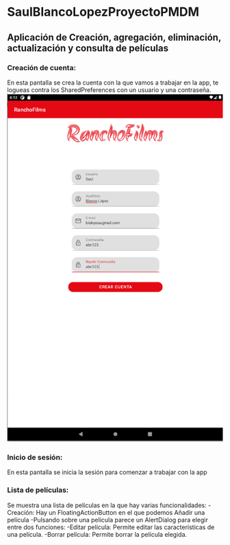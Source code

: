 # SaulBlancoLopezProyectoPMDM
## Aplicación de Creación, agregación, eliminación, actualización y consulta de películas

### Creación de cuenta:
En esta pantalla se crea la cuenta con la que vamos a trabajar en la app, te logueas contra los SharedPreferences con un usuario y una contraseña.
![Pantalla login](imagenes/img.png)

### Inicio de sesión:
En esta pantalla se inicia la sesión para comenzar a trabajar con la app

### Lista de películas:
Se muestra una lista de películas en la que hay varias funcionalidades:
-Creación: Hay un FloatingActionButton en el que podemos Añadir una película
-Pulsando sobre una pelicula parece un AlertDialog para elegir entre dos funciones:
    -Editar película: Permite editar las características de una película.
    -Borrar película: Permite borrar la película elegida.


